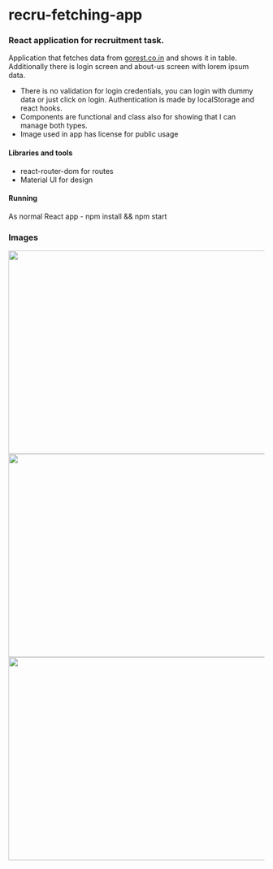 # recru-fetching-app

### React application for recruitment task.  
Application that fetches data from [gorest.co.in](https://gorest.co.in/)  and shows it in table. Additionally there is login screen and about-us screen with lorem ipsum data.
- There is no validation for login credentials, you can login with dummy data or just click on login. Authentication is made by localStorage and react hooks.  
- Components are functional and class also for showing that I can manage both types. 
- Image used in app has license for public usage

#### Libraries and tools
- react-router-dom for routes
- Material UI for design

#### Running
As normal React app - npm install && npm start

### Images
<img src="https://i.imgur.com/KTZ993u.png" width="800" height="400"/>

<img src="https://i.imgur.com/531SOTb.png" width="800" height="400"/>

<img src="https://i.imgur.com/IO4U5DJ.png" width="800" height="400"/>
